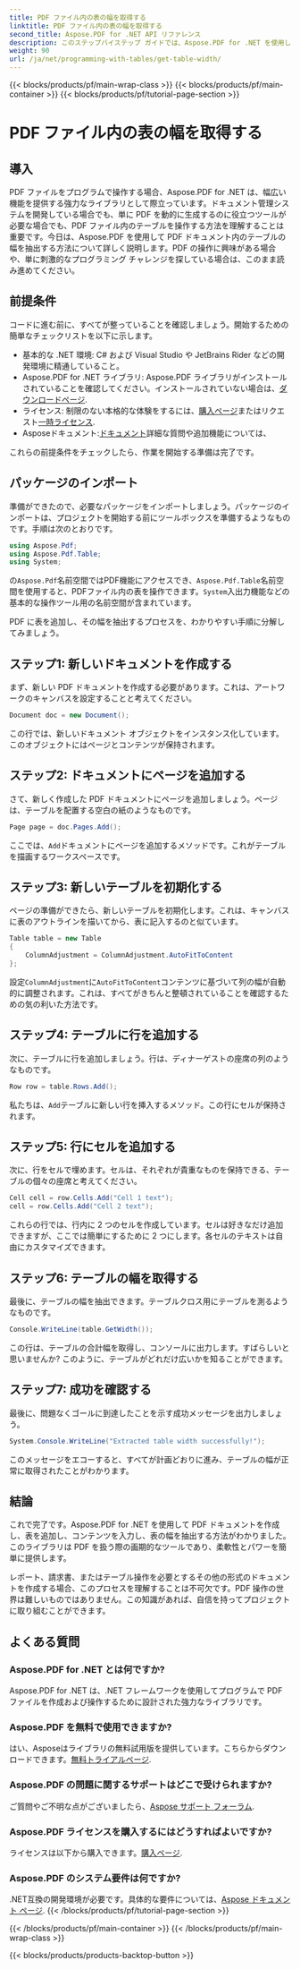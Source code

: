 ```yaml
---
title: PDF ファイル内の表の幅を取得する
linktitle: PDF ファイル内の表の幅を取得する
second_title: Aspose.PDF for .NET API リファレンス
description: このステップバイステップ ガイドでは、Aspose.PDF for .NET を使用して PDF 内の表の幅を取得する方法を学習します。
weight: 90
url: /ja/net/programming-with-tables/get-table-width/
---
```


{{< blocks/products/pf/main-wrap-class >}}
{{< blocks/products/pf/main-container >}}
{{< blocks/products/pf/tutorial-page-section >}}

# PDF ファイル内の表の幅を取得する

## 導入

PDF ファイルをプログラムで操作する場合、Aspose.PDF for .NET は、幅広い機能を提供する強力なライブラリとして際立っています。ドキュメント管理システムを開発している場合でも、単に PDF を動的に生成するのに役立つツールが必要な場合でも、PDF ファイル内のテーブルを操作する方法を理解することは重要です。今日は、Aspose.PDF を使用して PDF ドキュメント内のテーブルの幅を抽出する方法について詳しく説明します。PDF の操作に興味がある場合や、単に刺激的なプログラミング チャレンジを探している場合は、このまま読み進めてください。

## 前提条件

コードに進む前に、すべてが整っていることを確認しましょう。開始するための簡単なチェックリストを以下に示します。

- 基本的な .NET 環境: C# および Visual Studio や JetBrains Rider などの開発環境に精通していること。
-  Aspose.PDF for .NET ライブラリ: Aspose.PDF ライブラリがインストールされていることを確認してください。インストールされていない場合は、[ダウンロードページ](https://releases.aspose.com/pdf/net/).
- ライセンス: 制限のない本格的な体験をするには、[購入ページ](https://purchase.aspose.com/buy)またはリクエスト[一時ライセンス](https://purchase.aspose.com/temporary-license/).
-  Asposeドキュメント:[ドキュメント](https://reference.aspose.com/pdf/net/)詳細な質問や追加機能については、

これらの前提条件をチェックしたら、作業を開始する準備は完了です。

## パッケージのインポート

準備ができたので、必要なパッケージをインポートしましょう。パッケージのインポートは、プロジェクトを開始する前にツールボックスを準備するようなものです。手順は次のとおりです。

```csharp
using Aspose.Pdf;
using Aspose.Pdf.Table;
using System;
```

の`Aspose.Pdf`名前空間ではPDF機能にアクセスでき、`Aspose.Pdf.Table`名前空間を使用すると、PDFファイル内の表を操作できます。`System`入出力機能などの基本的な操作ツール用の名前空間が含まれています。

PDF に表を追加し、その幅を抽出するプロセスを、わかりやすい手順に分解してみましょう。

## ステップ1: 新しいドキュメントを作成する

まず、新しい PDF ドキュメントを作成する必要があります。これは、アートワークのキャンバスを設定することと考えてください。

```csharp
Document doc = new Document();
```

この行では、新しいドキュメント オブジェクトをインスタンス化しています。このオブジェクトにはページとコンテンツが保持されます。

## ステップ2: ドキュメントにページを追加する

さて、新しく作成した PDF ドキュメントにページを追加しましょう。ページは、テーブルを配置する空白の紙のようなものです。

```csharp
Page page = doc.Pages.Add();
```

ここでは、`Add`ドキュメントにページを追加するメソッドです。これがテーブルを描画するワークスペースです。

## ステップ3: 新しいテーブルを初期化する

ページの準備ができたら、新しいテーブルを初期化します。これは、キャンバスに表のアウトラインを描いてから、表に記入するのと似ています。

```csharp
Table table = new Table
{
    ColumnAdjustment = ColumnAdjustment.AutoFitToContent
};
```

設定`ColumnAdjustment`に`AutoFitToContent`コンテンツに基づいて列の幅が自動的に調整されます。これは、すべてがきちんと整頓されていることを確認するための気の利いた方法です。

## ステップ4: テーブルに行を追加する

次に、テーブルに行を追加しましょう。行は、ディナーゲストの座席の列のようなものです。

```csharp
Row row = table.Rows.Add();
```

私たちは、`Add`テーブルに新しい行を挿入するメソッド。この行にセルが保持されます。

## ステップ5: 行にセルを追加する

次に、行をセルで埋めます。セルは、それぞれが貴重なものを保持できる、テーブルの個々の座席と考えてください。

```csharp
Cell cell = row.Cells.Add("Cell 1 text");
cell = row.Cells.Add("Cell 2 text");
```

これらの行では、行内に 2 つのセルを作成しています。セルは好きなだけ追加できますが、ここでは簡単にするために 2 つにします。各セルのテキストは自由にカスタマイズできます。

## ステップ6: テーブルの幅を取得する

最後に、テーブルの幅を抽出できます。テーブルクロス用にテーブルを測るようなものです。

```csharp
Console.WriteLine(table.GetWidth());
```

この行は、テーブルの合計幅を取得し、コンソールに出力します。すばらしいと思いませんか? このように、テーブルがどれだけ広いかを知ることができます。

## ステップ7: 成功を確認する

最後に、問題なくゴールに到達したことを示す成功メッセージを出力しましょう。

```csharp
System.Console.WriteLine("Extracted table width successfully!");
```

このメッセージをエコーすると、すべてが計画どおりに進み、テーブルの幅が正常に取得されたことがわかります。

## 結論

これで完了です。Aspose.PDF for .NET を使用して PDF ドキュメントを作成し、表を追加し、コンテンツを入力し、表の幅を抽出する方法がわかりました。このライブラリは PDF を扱う際の画期的なツールであり、柔軟性とパワーを簡単に提供します。

レポート、請求書、またはテーブル操作を必要とするその他の形式のドキュメントを作成する場合、このプロセスを理解することは不可欠です。PDF 操作の世界は難しいものではありません。この知識があれば、自信を持ってプロジェクトに取り組むことができます。 

## よくある質問

### Aspose.PDF for .NET とは何ですか?  
Aspose.PDF for .NET は、.NET フレームワークを使用してプログラムで PDF ファイルを作成および操作するために設計された強力なライブラリです。

### Aspose.PDF を無料で使用できますか?  
はい、Asposeはライブラリの無料試用版を提供しています。こちらからダウンロードできます。[無料トライアルページ](https://releases.aspose.com/).

### Aspose.PDF の問題に関するサポートはどこで受けられますか?  
ご質問やご不明な点がございましたら、[Aspose サポート フォーラム](https://forum.aspose.com/c/pdf/10).

### Aspose.PDF ライセンスを購入するにはどうすればよいですか?  
ライセンスは以下から購入できます。[購入ページ](https://purchase.aspose.com/buy).

### Aspose.PDF のシステム要件は何ですか?  
.NET互換の開発環境が必要です。具体的な要件については、[Aspose ドキュメント ページ](https://reference.aspose.com/pdf/net/).
{{< /blocks/products/pf/tutorial-page-section >}}

{{< /blocks/products/pf/main-container >}}
{{< /blocks/products/pf/main-wrap-class >}}

{{< blocks/products/products-backtop-button >}}
